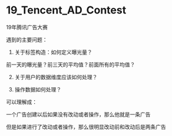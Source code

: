 # 19_Tencent_AD_Contest
19年腾讯广告大赛

遇到的主要问题：

1. 关于标签构造：如何定义曝光量？

前一天的曝光量？前三天的平均值？前面所有的平均值？

2. 关于用户的数据维度应该如何处理？

3. 操作数据如何处理？


可以理解成：

一个广告创建以后如果没有改动或者操作，那么他就是一条广告

但是如果进行了改动或者操作，那么很明显改动前和改动后是两条广告